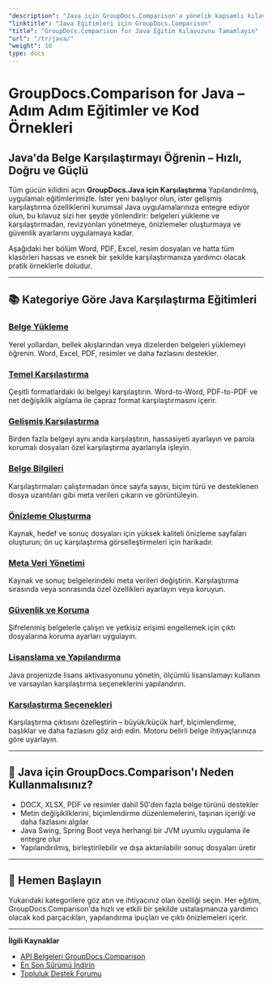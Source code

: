 ```yaml
---
"description": "Java için GroupDocs.Comparison'a yönelik kapsamlı kılavuzu, belge karşılaştırması, değişiklik izleme, meta veriler ve daha fazlasını kapsayan kategorilere ayrılmış eğitimlerle keşfedin."
"linktitle": "Java Eğitimleri için GroupDocs.Comparison"
"title": "GroupDocs.Comparison for Java Eğitim Kılavuzunu Tamamlayın"
"url": "/tr/java/"
"weight": 10
type: docs
---
```

# GroupDocs.Comparison for Java – Adım Adım Eğitimler ve Kod Örnekleri

## Java'da Belge Karşılaştırmayı Öğrenin – Hızlı, Doğru ve Güçlü

Tüm gücün kilidini açın **GroupDocs.Java için Karşılaştırma** Yapılandırılmış, uygulamalı eğitimlerimizle. İster yeni başlıyor olun, ister gelişmiş karşılaştırma özelliklerini kurumsal Java uygulamalarınıza entegre ediyor olun, bu kılavuz sizi her şeyde yönlendirir: belgeleri yükleme ve karşılaştırmadan, revizyonları yönetmeye, önizlemeler oluşturmaya ve güvenlik ayarlarını uygulamaya kadar.

Aşağıdaki her bölüm Word, PDF, Excel, resim dosyaları ve hatta tüm klasörleri hassas ve esnek bir şekilde karşılaştırmanıza yardımcı olacak pratik örneklerle doludur.

---

## 📚 Kategoriye Göre Java Karşılaştırma Eğitimleri

### [Belge Yükleme](./document-loading)
Yerel yollardan, bellek akışlarından veya dizelerden belgeleri yüklemeyi öğrenin. Word, Excel, PDF, resimler ve daha fazlasını destekler.

### [Temel Karşılaştırma](./basic-comparison)
Çeşitli formatlardaki iki belgeyi karşılaştırın. Word-to-Word, PDF-to-PDF ve net değişiklik algılama ile çapraz format karşılaştırmasını içerir.

### [Gelişmiş Karşılaştırma](./advanced-comparison)
Birden fazla belgeyi aynı anda karşılaştırın, hassasiyeti ayarlayın ve parola korumalı dosyaları özel karşılaştırma ayarlarıyla işleyin.

### [Belge Bilgileri](./document-information)
Karşılaştırmaları çalıştırmadan önce sayfa sayısı, biçim türü ve desteklenen dosya uzantıları gibi meta verileri çıkarın ve görüntüleyin.

### [Önizleme Oluşturma](./preview-generation)
Kaynak, hedef ve sonuç dosyaları için yüksek kaliteli önizleme sayfaları oluşturun; ön uç karşılaştırma görselleştirmeleri için harikadır.

### [Meta Veri Yönetimi](./metadata-management)
Kaynak ve sonuç belgelerindeki meta verileri değiştirin. Karşılaştırma sırasında veya sonrasında özel özellikleri ayarlayın veya koruyun.

### [Güvenlik ve Koruma](./security-protection)
Şifrelenmiş belgelerle çalışın ve yetkisiz erişimi engellemek için çıktı dosyalarına koruma ayarları uygulayın.

### [Lisanslama ve Yapılandırma](./licensing-configuration)
Java projenizde lisans aktivasyonunu yönetin, ölçümlü lisanslamayı kullanın ve varsayılan karşılaştırma seçeneklerini yapılandırın.

### [Karşılaştırma Seçenekleri](./comparison-options)
Karşılaştırma çıktısını özelleştirin – büyük/küçük harf, biçimlendirme, başlıklar ve daha fazlasını göz ardı edin. Motoru belirli belge ihtiyaçlarınıza göre uyarlayın.

---

## 🚀 Java için GroupDocs.Comparison'ı Neden Kullanmalısınız?

- DOCX, XLSX, PDF ve resimler dahil 50'den fazla belge türünü destekler  
- Metin değişikliklerini, biçimlendirme düzenlemelerini, taşınan içeriği ve daha fazlasını algılar  
- Java Swing, Spring Boot veya herhangi bir JVM uyumlu uygulama ile entegre olur  
- Yapılandırılmış, birleştirilebilir ve dışa aktarılabilir sonuç dosyaları üretir  

---

## 🧠 Hemen Başlayın

Yukarıdaki kategorilere göz atın ve ihtiyacınız olan özelliği seçin. Her eğitim, GroupDocs.Comparison'da hızlı ve etkili bir şekilde ustalaşmanıza yardımcı olacak kod parçacıkları, yapılandırma ipuçları ve çıktı önizlemeleri içerir.

---

**İlgili Kaynaklar**  
- [API Belgeleri GroupDocs.Comparison](https://references.groupdocs.com/comparison/java/)  
- [En Son Sürümü İndirin](https://releases.groupdocs.com/comparison/java/)  
- [Topluluk Destek Forumu](https://forum.groupdocs.com/c/comparison/)